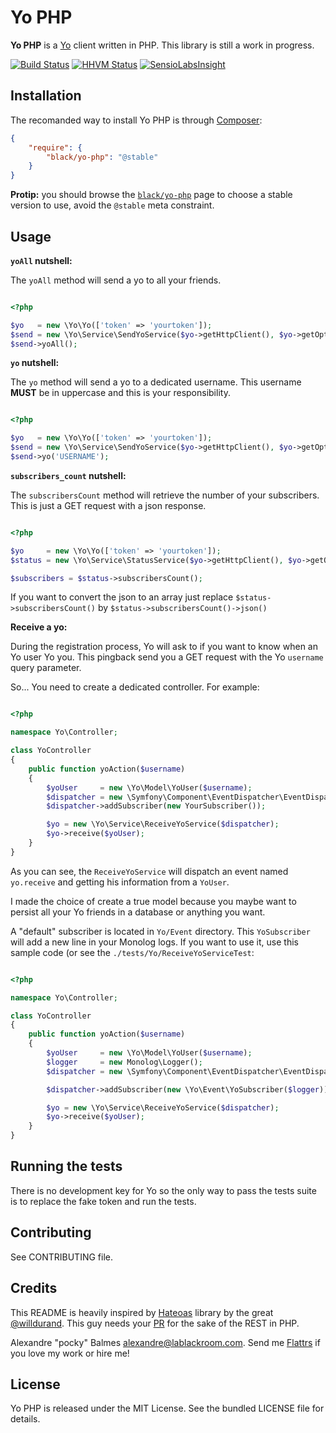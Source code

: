 Yo PHP
======

__Yo PHP__ is a [Yo][1] client written in PHP. This library is still a work in progress.

[![Build Status](https://travis-ci.org/black-project/yo-php.svg?branch=master)](https://travis-ci.org/black-project/yo-php)
[![HHVM Status](http://hhvm.h4cc.de/badge/black/yo-php.png)](http://hhvm.h4cc.de/package/black/yo-php)
[![SensioLabsInsight](https://insight.sensiolabs.com/projects/fa5c643c-812d-49ef-ac95-fb80a27a3d87/big.png)](https://insight.sensiolabs.com/projects/fa5c643c-812d-49ef-ac95-fb80a27a3d87)

Installation
------------

The recomanded way to install Yo PHP is through [Composer][2]:

```json
{
    "require": {
        "black/yo-php": "@stable"
    }
}
```

__Protip:__ you should browse the [`black/yo-php`][7] page to choose a stable version to use, avoid the `@stable` meta
constraint.

Usage
-----

__`yoAll` nutshell:__

The `yoAll` method will send a yo to all your friends.

```php

<?php

$yo   = new \Yo\Yo(['token' => 'yourtoken']);
$send = new \Yo\Service\SendYoService($yo->getHttpClient(), $yo->getOptions());
$send->yoAll();
```

__`yo` nutshell:__

The `yo` method will send a yo to a dedicated username. This username __MUST__ be in uppercase and this is your
responsibility.

```php

<?php

$yo   = new \Yo\Yo(['token' => 'yourtoken']);
$send = new \Yo\Service\SendYoService($yo->getHttpClient(), $yo->getOptions());
$send->yo('USERNAME');
```

__`subscribers_count` nutshell:__

The `subscribersCount` method will retrieve the number of your subscribers. This is just a GET request with a json
response.

```php

<?php

$yo     = new \Yo\Yo(['token' => 'yourtoken']);
$status = new \Yo\Service\StatusService($yo->getHttpClient(), $yo->getOptions());

$subscribers = $status->subscribersCount();

```

If you want to convert the json to an array just replace `$status->subscribersCount()` by
 `$status->subscribersCount()->json()`

__Receive a yo:__

During the registration process, Yo will ask to if you want to know when an Yo user Yo you. This pingback send you a
 GET request with the Yo `username` query parameter.

So... You need to create a dedicated controller. For example:

```php

<?php

namespace Yo\Controller;

class YoController
{
    public function yoAction($username)
    {
        $yoUser     = new \Yo\Model\YoUser($username);
        $dispatcher = new \Symfony\Component\EventDispatcher\EventDispatcher();
        $dispatcher->addSubscriber(new YourSubscriber());

        $yo = new \Yo\Service\ReceiveYoService($dispatcher);
        $yo->receive($yoUser);
    }
}
```

As you can see, the `ReceiveYoService` will dispatch an event named `yo.receive` and getting his information from a
`YoUser`.

I made the choice of create a true model because you maybe want to persist all your Yo friends in a database or
anything you want.

A "default" subscriber is located in `Yo/Event` directory. This `YoSubscriber` will add a new line in your Monolog logs.
If you want to use it, use this sample code (or see the `./tests/Yo/ReceiveYoServiceTest`:

```php

<?php

namespace Yo\Controller;

class YoController
{
    public function yoAction($username)
    {
        $yoUser     = new \Yo\Model\YoUser($username);
        $logger     = new Monolog\Logger();
        $dispatcher = new \Symfony\Component\EventDispatcher\EventDispatcher();

        $dispatcher->addSubscriber(new \Yo\Event\YoSubscriber($logger));

        $yo = new \Yo\Service\ReceiveYoService($dispatcher);
        $yo->receive($yoUser);
    }
}
```


Running the tests
-----------------

There is no development key for Yo so the only way to pass the tests suite is to replace the fake token and run the
tests.

Contributing
------------

See CONTRIBUTING file.

Credits
-------

This README is heavily inspired by [Hateoas][4] library by the great [@willdurand][8]. This guy needs your [PR][5] for the
sake of the REST in PHP.

Alexandre "pocky" Balmes [alexandre@lablackroom.com][3]. Send me [Flattrs][6] if you love my work or hire me!


License
-------
Yo PHP is released under the MIT License. See the bundled LICENSE file for details.

[1]: http://www.justyo.co/
[2]: http://getcomposer.org/
[3]: mailto:alexandre@lablackroom.com
[4]: https://github.com/willdurand/Hateoas
[5]: http://williamdurand.fr/2014/07/02/resting-with-symfony-sos/
[6]: https://flattr.com/profile/alexandre.balmes
[7]: https://packagist.org/packages/black/yo-php
[8]: https://github.com/willdurand
